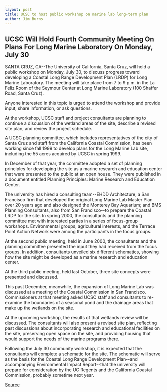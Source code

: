 ```yaml
---
layout: post
title: UCSC to host public workshop on marine lab long-term plan
author: Jim Burns
---
```


## UCSC Will Hold Fourth Community Meeting On Plans For Long Marine Laboratory On Monday, July 30

SANTA CRUZ, CA--The University of California, Santa Cruz, will hold a public workshop on Monday, July 30, to discuss progress toward developing a Coastal Long Range Development Plan (LRDP) for Long Marine Laboratory. The meeting will take place from 7 to 9 p.m. in the La Feliz Room of the Seymour Center at Long Marine Laboratory (100 Shaffer Road, Santa Cruz).

Anyone interested in this topic is urged to attend the workshop and provide input, share information, or ask questions.

At the workshop, UCSC staff and project consultants are planning to continue a discussion of the wetland areas of the site, describe a revised site plan, and review the project schedule.

A UCSC planning committee, which includes representatives of the city of Santa Cruz and staff from the California Coastal Commission, has been working since fall 1999 to develop plans for the Long Marine Lab site, including the 55 acres acquired by UCSC in spring 1999.

In December of that year, the committee adopted a set of planning principles for developing the site as a marine research and education center that were presented to the public at an open house. They were published in a document entitled Planning Principles: Marine Research and Education Center.

The university has hired a consulting team--EHDD Architecture, a San Francisco firm that developed the original Long Marine Lab Master Plan over 20 years ago and also designed the Monterey Bay Aquarium; and BMS Planning Consultants, also from San Francisco--to prepare the Coastal LRDP for the site. In spring 2000, the consultants and the planning committee met with interested parties in a series of focus-group workshops. Environmental groups, agricultural interests, and the Terrace Point Action Network were among the participants in the focus groups.

At the second public meeting, held in June 2000, the consultants and the planning committee presented the input they had received from the focus groups. In addition, consultants unveiled six different schematics, showing how the site might be developed as a marine research and education center.

At the third public meeting, held last October, three site concepts were presented and discussed.

This past December, meanwhile, the expansion of Long Marine Lab was discussed at a meeting of the Coastal Commission in San Francisco. Commissioners at that meeting asked UCSC staff and consultants to re-examine the boundaries of a seasonal pond and the drainage areas that make up the wetlands on the site.

At the upcoming workshop, the results of that wetlands review will be discussed. The consultants will also present a revised site plan, reflecting past discussions about incorporating research and educational facilities on the site, preserving open space on the site, and providing housing that would support the needs of the marine programs there.

Following the July 30 community workshop, it is expected that the consultants will complete a schematic for the site. The schematic will serve as the basis for the Coastal Long Range Development Plan--and accompanying Environmental Impact Report--that the university will prepare for consideration by the UC Regents and the California Coastal Commission, probably sometime next year.

[Source](http://www1.ucsc.edu/news_events/press_releases/01-02/lml_workshop.html "Permalink to UCSC to host public workshop on marine lab long-term plan")